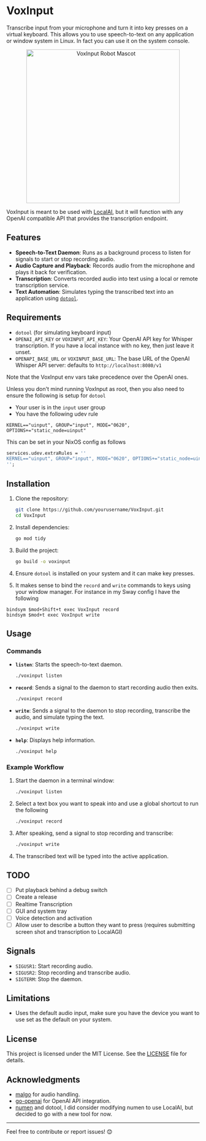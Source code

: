 # VoxInput

Transcribe input from your microphone and turn it into key presses on a virtual keyboard. This allows you to use speech-to-text on any application or window system in Linux. In fact you can use it on the system console.

<p align="center">
  <img src="https://github.com/user-attachments/assets/bc1de2af-e07b-4460-a522-b140a041a3db" alt="VoxInput Robot Mascot" width="400">
</p>

VoxInput is meant to be used with [LocalAI](https://localai.io), but it will function with any OpenAI compatible API that provides the transcription endpoint.

## Features

- **Speech-to-Text Daemon**: Runs as a background process to listen for signals to start or stop recording audio.
- **Audio Capture and Playback**: Records audio from the microphone and plays it back for verification.
- **Transcription**: Converts recorded audio into text using a local or remote transcription service.
- **Text Automation**: Simulates typing the transcribed text into an application using [`dotool`](https://git.sr.ht/~geb/dotool).

## Requirements

- `dotool` (for simulating keyboard input)
- `OPENAI_API_KEY` or `VOXINPUT_API_KEY`: Your OpenAI API key for Whisper transcription. If you have a local instance with no key, then just leave it unset.
- `OPENAPI_BASE_URL` or `VOXINPUT_BASE_URL`: The base URL of the OpenAI Whisper API server: defaults to `http://localhost:8080/v1`

Note that the VoxInput env vars take precedence over the OpenAI ones.

Unless you don't mind running VoxInput as root, then you also need to ensure the following is setup for `dotool`

- Your user is in the `input` user group
- You have the following udev rule

```
KERNEL=="uinput", GROUP="input", MODE="0620", OPTIONS+="static_node=uinput"
```

This can be set in your NixOS config as follows
```nix
services.udev.extraRules = ''
KERNEL=="uinput", GROUP="input", MODE="0620", OPTIONS+="static_node=uinput"
'';
```

## Installation

1. Clone the repository:
   ```bash
   git clone https://github.com/yourusername/VoxInput.git
   cd VoxInput
   ```

2. Install dependencies:
   ```bash
   go mod tidy
   ```

3. Build the project:
   ```bash
   go build -o voxinput
   ```

4. Ensure `dotool` is installed on your system and it can make key presses.

5. It makes sense to bind the `record` and `write` commands to keys using your window manager. For instance in my Sway config I have the following

```
bindsym $mod+Shift+t exec VoxInput record
bindsym $mod+t exec VoxInput write
```

## Usage

### Commands

- **`listen`**: Starts the speech-to-text daemon.
  ```bash
  ./voxinput listen
  ```

- **`record`**: Sends a signal to the daemon to start recording audio then exits.
  ```bash
  ./voxinput record
  ```

- **`write`**: Sends a signal to the daemon to stop recording, transcribe the audio, and simulate typing the text.
  ```bash
  ./voxinput write
  ```

- **`help`**: Displays help information.
  ```bash
  ./voxinput help
  ```

### Example Workflow

1. Start the daemon in a terminal window:
   ```bash
   ./voxinput listen
   ```

2. Select a text box you want to speak into and use a global shortcut to run the following
   ```bash
   ./voxinput record
   ```

3. After speaking, send a signal to stop recording and transcribe:
   ```bash
   ./voxinput write
   ```

4. The transcribed text will be typed into the active application.

## TODO

- [ ] Put playback behind a debug switch
- [ ] Create a release
- [ ] Realtime Transcription
- [ ] GUI and system tray
- [ ] Voice detection and activation
- [ ] Allow user to describe a button they want to press (requires submitting screen shot and transcription to LocalAGI)

## Signals

- `SIGUSR1`: Start recording audio.
- `SIGUSR2`: Stop recording and transcribe audio.
- `SIGTERM`: Stop the daemon.

## Limitations

- Uses the default audio input, make sure you have the device you want to use set as the default on your system.

## License

This project is licensed under the MIT License. See the [LICENSE](LICENSE) file for details.

## Acknowledgments

- [malgo](https://github.com/gen2brain/malgo) for audio handling.
- [go-openai](https://github.com/sashabaranov/go-openai) for OpenAI API integration.
- [numen](https://git.sr.ht/~geb/numen) and dotool, I did consider modifying numen to use LocalAI, but decided to go with a new tool for now.

---

Feel free to contribute or report issues! 😊
